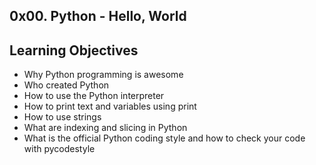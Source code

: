 0x00. Python - Hello, World
---
Learning Objectives
---
- Why Python programming is awesome
- Who created Python
- How to use the Python interpreter
- How to print text and variables using print
- How to use strings
- What are indexing and slicing in Python
- What is the official Python coding style and how to check your code with pycodestyle
